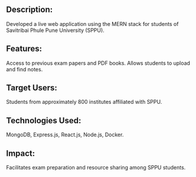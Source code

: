 
## Description: 
Developed a live web application using the MERN stack for students of Savitribai Phule Pune University (SPPU).


## Features:
Access to previous exam papers and PDF books.
Allows students to upload and find notes.


## Target Users: 
Students from approximately 800 institutes affiliated with SPPU.

## Technologies Used: 
MongoDB, Express.js, React.js, Node.js, Docker.

## Impact: 
Facilitates exam preparation and resource sharing among SPPU students.
